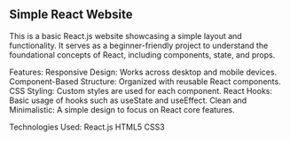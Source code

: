 <h2>Simple React Website</h2>
This is a basic React.js website showcasing a simple layout and functionality. It serves as a beginner-friendly project to understand the foundational concepts of React, including components, state, and props.

Features:
Responsive Design: Works across desktop and mobile devices.
Component-Based Structure: Organized with reusable React components.
CSS Styling: Custom styles are used for each component.
React Hooks: Basic usage of hooks such as useState and useEffect.
Clean and Minimalistic: A simple design to focus on React core features.

Technologies Used:
React.js
HTML5
CSS3


